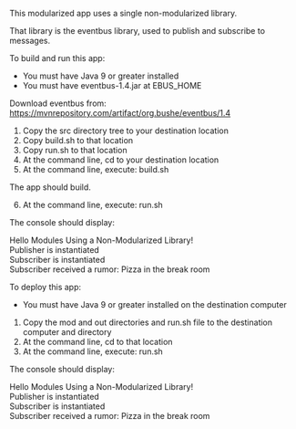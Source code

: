 This modularized app uses a single non-modularized library.

That library is the eventbus library, used to publish and subscribe to messages.

To build and run this app:

- You must have Java 9 or greater installed
- You must have eventbus-1.4.jar at EBUS_HOME

Download eventbus from: 
https://mvnrepository.com/artifact/org.bushe/eventbus/1.4

1. Copy the src directory tree to your destination location
2. Copy build.sh to that location
3. Copy run.sh to that location
4. At the command line, cd to your destination location
5. At the command line, execute: build.sh

The app should build.

6. At the command line, execute: run.sh

The console should display:

Hello Modules Using a Non-Modularized Library!    
Publisher is instantiated  
Subscriber is instantiated  
Subscriber received a rumor: Pizza in the break room  

To deploy this app:

- You must have Java 9 or greater installed on the destination computer

1. Copy the mod and out directories and run.sh file to the destination computer and directory
2. At the command line, cd to that location
2. At the command line, execute: run.sh

The console should display:

Hello Modules Using a Non-Modularized Library!   
Publisher is instantiated  
Subscriber is instantiated  
Subscriber received a rumor: Pizza in the break room  
